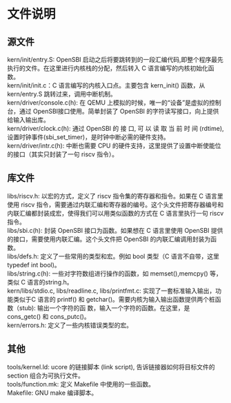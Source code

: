 # 文件说明
## 源文件
kern/init/entry.S: OpenSBI 启动之后将要跳转到的一段汇编代码,即整个程序最先执行的文件。在这里进行内核栈的分配，然后转入 C 语言编写的内核初始化函数。\
kern/init/init.c：C 语言编写的内核入口点。主要包含 kern_init() 函数，从 kern/entry.S 跳转过来，调用中断机制。\
kern/driver/console.c(h): 在 QEMU 上模拟的时候，唯一的“设备”是虚拟的控制台，通过 OpenSBI接口使用。简单封装了 OpenSBI 的字符读写接口，向上提供给输入输出库。\
kern/driver/clock.c(h): 通过 OpenSBI 的 接 口, 可 以 读 取 当 前 时 间 (rdtime), 设置时钟事件(sbi_set_timer)，是时钟中断必需的硬件支持。\
kern/driver/intr.c(h): 中断也需要 CPU 的硬件支持，这里提供了设置中断使能位的接口（其实只封装了一句 riscv 指令）。

## 库文件
libs/riscv.h: 以宏的方式，定义了 riscv 指令集的寄存器和指令。如果在 C 语言里使用 riscv 指令，需要通过内联汇编和寄存器的编号。这个头文件把寄存器编号和内联汇编都封装成宏，使得我们可以用类似函数的方式在 C 语言里执行一句 riscv 指令。\
libs/sbi.c(h): 封装 OpenSBI 接口为函数。如果想在 C 语言里使用 OpenSBI 提供的接口，需要使用内联汇编。这个头文件把 OpenSBI 的内联汇编调用封装为函数。\
libs/defs.h: 定义了一些常用的类型和宏。例如 bool 类型（C 语言不自带，这里 typedef int bool)。\
libs/string.c(h): 一些对字符数组进行操作的函数，如 memset(),memcpy() 等，类似 C 语言的string.h。\
kern/libs/stdio.c, libs/readline.c, libs/printfmt.c: 实现了一套标准输入输出，功能类似于C 语言的 printf() 和 getchar()。需要内核为输入输出函数提供两个桩函数（stub): 输出一个字符的函
数，输入一个字符的函数。在这里，是 cons_getc() 和 cons_putc()。\
kern/errors.h: 定义了一些内核错误类型的宏。

## 其他
tools/kernel.ld: ucore 的链接脚本 (link script), 告诉链接器如何将目标文件的 section 组合为可执行文件。\
tools/function.mk: 定义 Makefile 中使用的一些函数。\
Makefile: GNU make 编译脚本。

